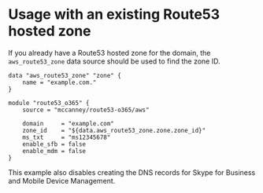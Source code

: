 # Usage with an existing Route53 hosted zone

If you already have a Route53 hosted zone for the domain, the `aws_route53_zone` data source should be used to find the zone ID.

```hcl
data "aws_route53_zone" "zone" {
    name = "example.com."
}

module "route53_o365" {
    source = "mccanney/route53-o365/aws"

    domain     = "example.com"
    zone_id    = "${data.aws_route53_zone.zone.zone_id}"
    ms_txt     = "ms12345678"
    enable_sfb = false
    enable_mdm = false
}
```

This example also disables creating the DNS records for Skype for Business and Mobile Device Management.
